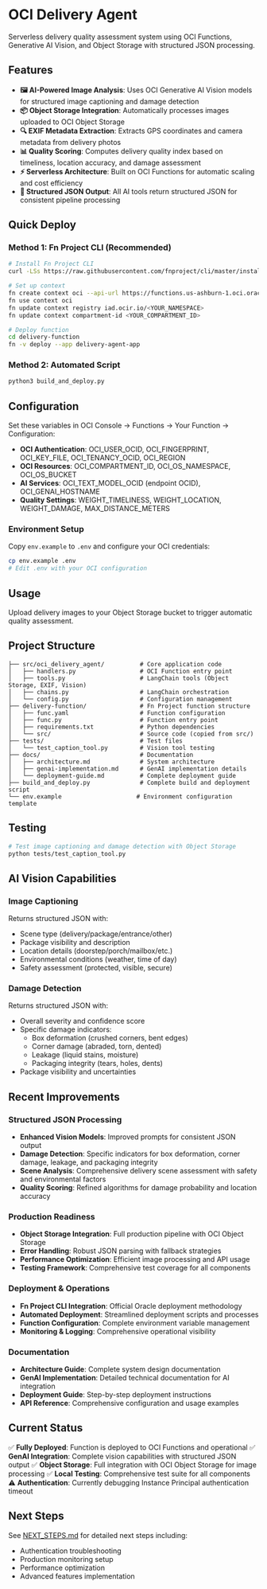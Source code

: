 # OCI Delivery Agent

Serverless delivery quality assessment system using OCI Functions, Generative AI Vision, and Object Storage with structured JSON processing.

## Features

- **🖼️ AI-Powered Image Analysis**: Uses OCI Generative AI Vision models for structured image captioning and damage detection
- **📦 Object Storage Integration**: Automatically processes images uploaded to OCI Object Storage
- **🔍 EXIF Metadata Extraction**: Extracts GPS coordinates and camera metadata from delivery photos
- **📊 Quality Scoring**: Computes delivery quality index based on timeliness, location accuracy, and damage assessment
- **⚡ Serverless Architecture**: Built on OCI Functions for automatic scaling and cost efficiency
- **🎯 Structured JSON Output**: All AI tools return structured JSON for consistent pipeline processing

## Quick Deploy

### Method 1: Fn Project CLI (Recommended)
```bash
# Install Fn Project CLI
curl -LSs https://raw.githubusercontent.com/fnproject/cli/master/install | sh

# Set up context
fn create context oci --api-url https://functions.us-ashburn-1.oci.oraclecloud.com
fn use context oci
fn update context registry iad.ocir.io/<YOUR_NAMESPACE>
fn update context compartment-id <YOUR_COMPARTMENT_ID>

# Deploy function
cd delivery-function
fn -v deploy --app delivery-agent-app
```

### Method 2: Automated Script
```bash
python3 build_and_deploy.py
```

## Configuration

Set these variables in OCI Console → Functions → Your Function → Configuration:

- **OCI Authentication**: OCI_USER_OCID, OCI_FINGERPRINT, OCI_KEY_FILE, OCI_TENANCY_OCID, OCI_REGION
- **OCI Resources**: OCI_COMPARTMENT_ID, OCI_OS_NAMESPACE, OCI_OS_BUCKET
- **AI Services**: OCI_TEXT_MODEL_OCID (endpoint OCID), OCI_GENAI_HOSTNAME
- **Quality Settings**: WEIGHT_TIMELINESS, WEIGHT_LOCATION, WEIGHT_DAMAGE, MAX_DISTANCE_METERS

### Environment Setup

Copy `env.example` to `.env` and configure your OCI credentials:

```bash
cp env.example .env
# Edit .env with your OCI configuration
```

## Usage

Upload delivery images to your Object Storage bucket to trigger automatic quality assessment.

## Project Structure

```
├── src/oci_delivery_agent/          # Core application code
│   ├── handlers.py                  # OCI Function entry point
│   ├── tools.py                     # LangChain tools (Object Storage, EXIF, Vision)
│   ├── chains.py                    # LangChain orchestration
│   └── config.py                    # Configuration management
├── delivery-function/               # Fn Project function structure
│   ├── func.yaml                    # Function configuration
│   ├── func.py                      # Function entry point
│   ├── requirements.txt             # Python dependencies
│   └── src/                         # Source code (copied from src/)
├── tests/                           # Test files
│   └── test_caption_tool.py         # Vision tool testing
├── docs/                            # Documentation
│   ├── architecture.md              # System architecture
│   ├── genai-implementation.md      # GenAI implementation details
│   └── deployment-guide.md          # Complete deployment guide
├── build_and_deploy.py              # Complete build and deployment script
└── env.example                     # Environment configuration template
```

## Testing

```bash
# Test image captioning and damage detection with Object Storage
python tests/test_caption_tool.py
```

## AI Vision Capabilities

### Image Captioning
Returns structured JSON with:
- Scene type (delivery/package/entrance/other)
- Package visibility and description
- Location details (doorstep/porch/mailbox/etc.)
- Environmental conditions (weather, time of day)
- Safety assessment (protected, visible, secure)

### Damage Detection
Returns structured JSON with:
- Overall severity and confidence score
- Specific damage indicators:
  - Box deformation (crushed corners, bent edges)
  - Corner damage (abraded, torn, dented)
  - Leakage (liquid stains, moisture)
  - Packaging integrity (tears, holes, dents)
- Package visibility and uncertainties

## Recent Improvements

### Structured JSON Processing
- **Enhanced Vision Models**: Improved prompts for consistent JSON output
- **Damage Detection**: Specific indicators for box deformation, corner damage, leakage, and packaging integrity
- **Scene Analysis**: Comprehensive delivery scene assessment with safety and environmental factors
- **Quality Scoring**: Refined algorithms for damage probability and location accuracy

### Production Readiness
- **Object Storage Integration**: Full production pipeline with OCI Object Storage
- **Error Handling**: Robust JSON parsing with fallback strategies
- **Performance Optimization**: Efficient image processing and API usage
- **Testing Framework**: Comprehensive test coverage for all components

### Deployment & Operations
- **Fn Project CLI Integration**: Official Oracle deployment methodology
- **Automated Deployment**: Streamlined deployment scripts and processes
- **Function Configuration**: Complete environment variable management
- **Monitoring & Logging**: Comprehensive operational visibility

### Documentation
- **Architecture Guide**: Complete system design documentation
- **GenAI Implementation**: Detailed technical documentation for AI integration
- **Deployment Guide**: Step-by-step deployment instructions
- **API Reference**: Comprehensive configuration and usage examples

## Current Status

✅ **Fully Deployed**: Function is deployed to OCI Functions and operational
✅ **GenAI Integration**: Complete vision capabilities with structured JSON output
✅ **Object Storage**: Full integration with OCI Object Storage for image processing
✅ **Local Testing**: Comprehensive test suite for all components
⚠️ **Authentication**: Currently debugging Instance Principal authentication timeout

## Next Steps

See [NEXT_STEPS.md](docs/NEXT_STEPS.md) for detailed next steps including:
- Authentication troubleshooting
- Production monitoring setup
- Performance optimization
- Advanced features implementation